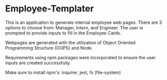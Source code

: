 # Employee-Templater
This is an application to generate internal employee web pages. There are 3 options to choose from: Manager, Intern, and Engineer. The user is prompted to provide inputs to fill in the Employee Cards.

Webpages are generated with the utilization of Object Oriented Programming Structure (OOPS) and Node.

Requirements using npm packages were incorporated to ensure the user inputs are created successfully.

Make sure to install npm's: inquirer, jest, fs (file-system)
